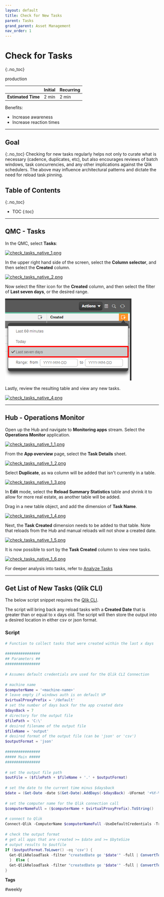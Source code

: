 ```yaml
---
layout: default
title: Check for New Tasks
parent: Tasks
grand_parent: Asset Management
nav_order: 1
---
```


# Check for Tasks <i class="fas fa-dolly-flatbed fa-xs" title="Shipped | Native Capability"></i> <i class="fas fa-file-code fa-xs" title="API | Requires Script"></i>
{:.no_toc}

<span class="label prod">production</span>

|                                  		                      | Initial   | Recurring  |
|-----------------------------------------------------------|-----------|------------|
| <i class="far fa-clock fa-sm"></i> **Estimated Time**     | 2 min     | 2 min      |

Benefits:

  - Increase awareness
  - Increase reaction times
  
-------------------------

## Goal
{:.no_toc}
Checking for new tasks regularly helps not only to curate what is necessary (cadence, duplicates, etc), but also encourages reviews of batch windows, task concurrencies, and any other implications against the Qlik schedulers. The above may influence architectural patterns and dictate the need for reload task pinning.

## Table of Contents
{:.no_toc}

* TOC
{:toc}
-------------------------

## QMC - Tasks <i class="fas fa-dolly-flatbed fa-xs" title="Shipped | Native Capability"></i>

In the QMC, select **Tasks**:

[![check_tasks_native_1.png](images/check_tasks_native_1.png)](https://raw.githubusercontent.com/qs-admin-guide/qs-admin-guide/master/docs/asset_management/tasks/images/check_tasks_native_1.png)

In the upper right hand side of the screen, select the **Column selector**, and then select the **Created** column.

[![check_tasks_native_2.png](images/check_tasks_native_2.png)](https://raw.githubusercontent.com/qs-admin-guide/qs-admin-guide/master/docs/asset_management/tasks/images/check_tasks_native_2.png)

Now select the filter icon for the **Created** column, and then select the filter of **Last seven days**, or the desired range.

[![check_tasks_native_3.png](images/check_tasks_native_3.png)](https://raw.githubusercontent.com/qs-admin-guide/qs-admin-guide/master/docs/asset_management/tasks/images/check_tasks_native_3.png)

Lastly, review the resulting table and view any new tasks.

[![check_tasks_native_4.png](images/check_tasks_native_4.png)](https://raw.githubusercontent.com/qs-admin-guide/qs-admin-guide/master/docs/asset_management/tasks/images/check_tasks_native_4.png)

-------------------------

## Hub - Operations Monitor <i class="fas fa-dolly-flatbed fa-xs" title="Shipped | Native Capability"></i>

Open up the Hub and navigate to **Monitoring apps** stream. Select the **Operations Monitor** application.

[![check_tasks_native_1_1.png](images/check_tasks_native_1_1.png)](https://raw.githubusercontent.com/qs-admin-guide/qs-admin-guide/master/docs/asset_management/tasks/images/check_tasks_native_1_1.png)

From the **App overview** page, select the **Task Details** sheet.

[![check_tasks_native_1_2.png](images/check_tasks_native_1_2.png)](https://raw.githubusercontent.com/qs-admin-guide/qs-admin-guide/master/docs/asset_management/tasks/images/check_tasks_native_1_2.png)

Select **Duplicate**, as wa column will be added that isn't currently in a table.

[![check_tasks_native_1_3.png](images/check_tasks_native_1_3.png)](https://raw.githubusercontent.com/qs-admin-guide/qs-admin-guide/master/docs/asset_management/tasks/images/check_tasks_native_1_3.png)

In **Edit** mode, select the **Reload Summary Statistics** table and shrink it to allow for more real estate, as another table will be added.

Drag in a new table object, and add the dimension of **Task Name**.

[![check_tasks_native_1_4.png](images/check_tasks_native_1_4.png)](https://raw.githubusercontent.com/qs-admin-guide/qs-admin-guide/master/docs/asset_management/tasks/images/check_tasks_native_1_4.png)

Next, the **Task Created** dimension needs to be added to that table. Note that reloads from the Hub and manual reloads will not show a created date.

[![check_tasks_native_1_5.png](images/check_tasks_native_1_5.png)](https://raw.githubusercontent.com/qs-admin-guide/qs-admin-guide/master/docs/asset_management/tasks/images/check_tasks_native_1_5.png)

It is now possible to sort by the **Task Created** column to view new tasks.

[![check_tasks_native_1_6.png](images/check_tasks_native_1_6.png)](https://raw.githubusercontent.com/qs-admin-guide/qs-admin-guide/master/docs/asset_management/tasks/images/check_tasks_native_1_6.png)

For deeper analysis into tasks, refer to [Analyze Tasks](analyze_tasks.md)


-------------------------

## Get List of New Tasks (Qlik CLI) <i class="fas fa-file-code fa-xs" title="API | Requires Script"></i>

The below script snippet requires the [Qlik CLI](../../tooling/qlik_cli.md).

The script will bring back any reload tasks with a **Created Date** that is greater than or equal to x days old. The script will then store the output into a desired location in either csv or json format.

### Script
```powershell
# Function to collect tasks that were created within the last x days

################
## Parameters ##
################

# Assumes default credentials are used for the Qlik CLI Connection

# machine name
$computerName = '<machine-name>'
# leave empty if windows auth is on default VP
$virtualProxyPrefix = '/default'
# set the number of days back for the app created date
$daysBack = 7
# directory for the output file
$filePath = 'C:\'
# desired filename of the output file
$fileName = 'output'
# desired format of the output file (can be 'json' or 'csv')
$outputFormat = 'json'

################
##### Main #####
################

# set the output file path
$outFile = ($filePath + $fileName + '.' + $outputFormat)

# set the date to the current time minus $daysback
$date = (Get-Date -date $(Get-Date).AddDays(-$daysBack) -UFormat '+%Y-%m-%dT%H:%M:%S.000Z').ToString()

# set the computer name for the Qlik connection call
$computerNameFull = ($computerName + $virtualProxyPrefix).ToString()

# connect to Qlik
Connect-Qlik -ComputerName $computerNameFull -UseDefaultCredentials -TrustAllCerts

# check the output format
# get all apps that are created >= $date and >= $byteSize
# output results to $outfile
If ($outputFormat.ToLower() -eq 'csv') {
  Get-QlikReloadTask -filter "createdDate ge '$date'" -full | ConvertTo-Csv -NoTypeInformation | Set-Content $outFile
  }  Else {
  Get-QlikReloadTask -filter "createdDate ge '$date'" -full | ConvertTo-Json | Set-Content $outFile
} 
```

**Tags**

#weekly

